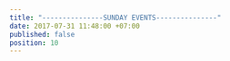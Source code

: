 ```yaml
---
title: "---------------SUNDAY EVENTS---------------"
date: 2017-07-31 11:48:00 +07:00
published: false
position: 10
---
```


